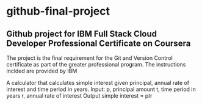 # github-final-project
## Github project for IBM Full Stack Cloud Developer Professional Certificate on Coursera

The project is the final requirement for the Git and Version Control certificate as part of the greater professional program. The instructions inclded are provided by IBM

A calculator that calculates simple interest given principal, annual rate of interest and time period in years.
Input:
   p, principal amount
   t, time period in years
   r, annual rate of interest
Output
   simple interest = p*t*r

